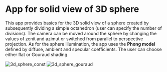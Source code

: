 # App for solid view of 3D sphere

This app provides basics for the 3D solid view of a sphere created by subsequently dividing a simple octahedron (user can specify the number of divisions). The camera can be moved around the sphere by changing the values of zenit and azimut or switched from parallel to perspective projection. As for the sphere illumination, the app uses the **Phong model** defined by diffuse, ambient and specular coefficients. The user can choose either flat or Gouraud shading.

![3d_sphere_const](https://github.com/Tomas-Homola/3D_sphere_visualization/assets/61438447/022c0d5f-af54-4e65-9890-c1572415c916)
![3d_sphere_gouraud](https://github.com/Tomas-Homola/3D_sphere_visualization/assets/61438447/a1e790a0-3554-4ae4-bbfe-f4e3572abec7)
